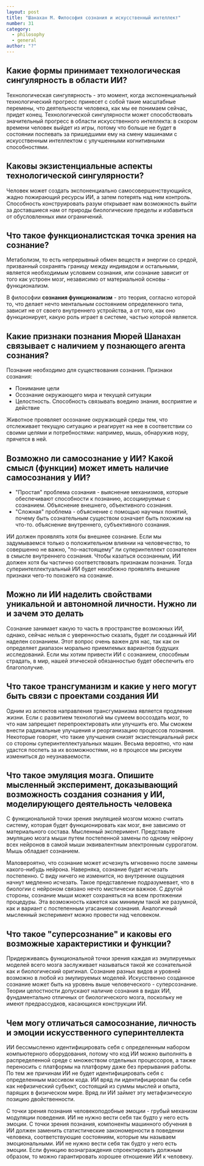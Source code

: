 ```yaml
---
layout: post
title: "Шанахан М. Философия сознания и искусственный интеллект"
number: 31
category:
  - philosophy
  - general
author: "?"
---
```


## Какие формы принимает технологическая сингулярность в области ИИ?
Технологическая сингулярность - это момент, когда экспоненциальный технологический прогресс принесет с собой такие масштабные перемены, что деятельности человека, как мы ее понимаем сейчас, придет конец. Технологической  сингулярности может способствовать значительный прогресс в области  искусственного интеллекта: в скором времени человек выйдет из игры, потому что больше не будет в состоянии поспевать за пришедшими ему на смену машинами с искусственным интеллектом с улучшенными когнитивными способностями.

## Каковы экзистенциальные аспекты технологической сингулярности?
Человек может создать экспоненциально самосовершенствующийся, жадно пожирающий ресурсы ИИ, а затем потерять над ним контроль. Способность конструировать разум открывает нам возможность выйти за доставшиеся нам от природы биологические пределы и избавиться от обусловленных ими ограничений.

## Что такое функционалистская точка зрения на сознание?
Метаболизм, то есть непрерывный обмен веществ и энергии со средой, призванный сохранять границу между индивидом и остальными, является необходимым условием сознания, или сознание зависит от того как устроен мозг, независимо от материальной основы - функционализм.

В философии **сознания функционализм** - это теория, согласно которой то, что делает нечто ментальным состоянием определенного типа, зависит не от своего внутреннего устройства, а от того, как оно функционирует, какую роль играет в системе, частью которой является.

## Какие признаки познания Мюрей Шанахан связывает с наличием у познающего агента сознания?
Познание необходимо для существования сознания. Признаки сознания:
* Понимание цели
* Осознание окружающего мира и текущей ситуации
* Целостность. Способность связывать воедино знания, восприятие и действие

Животное проявляет осознание окружающей среды тем, что отслеживает текущую ситуацию и реагирует на нее в соответствии со своими целями и потребностями: например, мышь, обнаружив нору, прячется в ней.

## Возможно ли самосознание у ИИ? Какой смысл (функции) может иметь наличие самосознания у ИИ?
* "Простая" проблема сознания - выяснение механизмов, которые обеспечивают способности к познанию, ассоциируемые с сознанием. Объяснение внешнего, объективного сознания.
* "Сложная" проблема - объяснение с помощью научных понятий, почему быть сознательным существом означает быть похожим на что-то. объяснение внутреннего, субъективного сознания.

ИИ должен проявлять хотя бы внешнее сознание. Если мы задумываемся только о положительном влиянии на человечество, то совершенно не важно, "по-настоящему" ли суперинтеллект сознателен в смысле внутреннего сознания. Чтобы казаться осознанным, ИИ должен хотя бы частично соответствовать признакам познания. Тогда суперинтеллектуальный ИИ будет неизбежно проявлять внешние признаки чего-то похожего на сознание.

## Можно ли ИИ наделить свойствами уникальной и автономной личности. Нужно ли и зачем это делать
Сознание занимает какую то часть в пространстве возможных ИИ, однако, сейчас нельзя с уверенностью сказать, будет ли созданный ИИ наделен сознанием. Этот вопрос очень важен для нас, так как он определяет диапазон морально приемлемых вариантов будущих исследований. Если мы хотим привести ИИ с сознанием, способным страдать, в мир, нашей этической обязанностью будет обеспечить его благополучие.

## Что такое трансгуманизм и какие у него могут быть связи с проектами создания ИИ
Одним из аспектов направления трансгуманизма является продление жизни. Если с развитием технологий мы сумеем воссоздать мозг, то что нам запрещает перепроектировать или улучшить его. Мы сможем внести радикальные улучшения и реорганизацию процессов познания. Некоторые говорят, что такие улучшения снизят экзистенциальный риск со стороны суперинтеллектуальных машин. Весьма вероятно, что нам удастся поспеть за их возможностями, но в процессе мы рискуем измениться до неузнаваемости.

## Что такое эмуляция мозга. Опишите мысленный эксперимент, доказывающий возможность создания сознания у ИИ, моделирующего деятельность человека
С функциональной точки зрения эмуляцией мозгом можно считать систему, которая будет функционировать как мозг, вне зависимо от материального состава.
Мысленный эксперимент. Представьте эмуляцию мозга мыши путем постепенной замены по одному нейрону всех нейронов в самой мыши эквивалентным электронным суррогатом. Мышь обладает сознанием.

Маловероятно, что сознание может исчезнуть мгновенно после замены какого-нибудь нейрона. Наверняка, сознание будет исчезать постепенно. С виду ничего не изменится, но внутренние ощущения начнут медленно исчезать. Такое представление подразумевает, что в биологии с нейроном  связано нечто мистически важное. С другой стороны, сознание мыши может сохраняться на всем протяжении процедуры. Эта возможность кажется как минимум такой же разумной, как и вариант с постепенным угасанием сознания. Аналогичный мысленный эксперимент можно провести над человеком.

## Что такое "суперсознание" и каковы его возможные характеристики и функции?
Придерживаясь функциональной точки зрения каждая из эмулируемых моделей всего мозга заслуживает называться такой же сознательной как и биологический оригинал. Сознание разных видов и уровней возможно в любой из эмулируемых моделей. Искусственно созданное сознание может быть на уровень выше человеческого - суперсознание. Теории целостности допускают наличие сознания в видах ИИ, фундаментально отличных от биологического мозга, поскольку не имеют предрассудков, касающихся конструкции ИИ.

## Чем могу отличаться самосознание, личность и эмоции искусственного суперинтеллекта
ИИ бессмысленно идентифицировать себя с определенным набором компьютерного оборудования, потому что код ИИ можно выполнять в распределенной среде с множеством отдельных процессоров, а также переносить с платформы на платформу даже без прерывания работы. По тем же причинам ИИ не будет идентифицировать себя с определенным массивом кода. ИИ вряд ли идентифицировал бы себя как нефизический субъект, состоящий из суммы мыслей и опыта, парящих в физическом мире. Вряд ли ИИ займет эту метафизическую позицию двойственности.

С точки зрения познания человекоподобные эмоции - грубый механизм модуляции поведения. ИИ не нужно вести себя так будто у него есть эмоции. С точки зрения познания, компоненты машинного обучения в ИИ должен заменить статистические закономерности в поведении человека, соответствующие состояниям, которые мы называем эмоциональными. ИИ не нужно вести себя так будто у него есть эмоции. Если функцию вознаграждения спроектировать должным образом, то можно гарантировать хорошее отношение ИИ к человеку.
